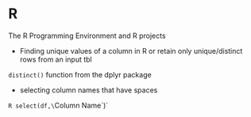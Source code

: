 # R
The R Programming Environment and R projects

* Finding unique values of a column in R or retain only unique/distinct rows from an input tbl

`distinct()` function from the dplyr package

* selecting column names that have spaces

`R select(df,\`Column Name\`)`
